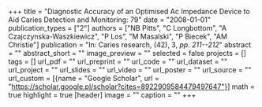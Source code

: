 +++
title = "Diagnostic Accuracy of an Optimised Ac Impedance Device to Aid Caries Detection and Monitoring: 79"
date = "2008-01-01"
publication_types = ["2"]
authors = ["NB Pitts", "C Longbottom", "A Czajczynska-Waszkiewicz", "P Los", "M Masalski", "P Biecek", "AM Christie"]
publication = "In: Caries research, (42), 3, _pp. 211--212_"
abstract = ""
abstract_short = ""
image_preview = ""
selected = false
projects = []
tags = []
url_pdf = ""
url_preprint = ""
url_code = ""
url_dataset = ""
url_project = ""
url_slides = ""
url_video = ""
url_poster = ""
url_source = ""
url_custom = [{name = "Google Scholar", url = "https://scholar.google.pl/scholar?cites=8922909584479497647"}]
math = true
highlight = true
[header]
image = ""
caption = ""
+++

